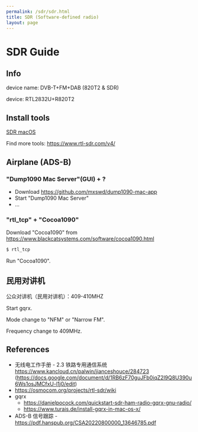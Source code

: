 ```yaml
---
permalink: /sdr/sdr.html
title: SDR (Software-defined radio)
layout: page
---
```


# SDR Guide

## Info

device name: DVB-T+FM+DAB (820T2 & SDR)

device: RTL2832U+R820T2

## Install tools

[SDR macOS](sdr-macos.html)

Find more tools: https://www.rtl-sdr.com/v4/

## Airplane (ADS-B)

### "Dump1090 Mac Server"(GUI) + ?

- Download https://github.com/mxswd/dump1090-mac-app
- Start "Dump1090 Mac Server"
- ...

### "rtl_tcp" + "Cocoa1090"

Download "Cocoa1090" from https://www.blackcatsystems.com/software/cocoa1090.html

```sh
$ rtl_tcp
```

Run "Cocoa1090".

## 民用对讲机

公众对讲机（民用对讲机）：409-410MHZ

Start gqrx.

Mode change to "NFM" or "Narrow FM".

Frequency change to 409MHz.

## References

- 无线电工作手册 - 2.3 铁路专用通信系统 https://www.kancloud.cn/palwin/jianceshouce/284723 (https://docs.google.com/document/d/1RB6zF70guJFb0iqZ2l9Q8U390u6Ws1osJMCfxU-l1j0/edit)
- https://osmocom.org/projects/rtl-sdr/wiki
- gqrx
  - https://danielpocock.com/quickstart-sdr-ham-radio-gqrx-gnu-radio/
  - https://www.turais.de/install-gqrx-in-mac-os-x/
- ADS-B 信号跟踪 - https://pdf.hanspub.org/CSA20220800000_13646785.pdf
